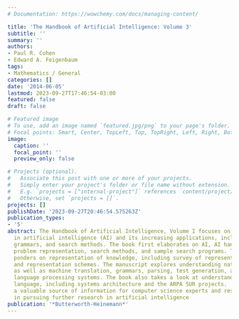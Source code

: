 ```yaml
---
# Documentation: https://wowchemy.com/docs/managing-content/

title: 'The Handbook of Artificial Intelligence: Volume 3'
subtitle: ''
summary: ''
authors:
- Paul R. Cohen
- Edward A. Feigenbaum
tags:
- Mathematics / General
categories: []
date: '2014-06-05'
lastmod: 2023-09-27T17:46:54-03:00
featured: false
draft: false

# Featured image
# To use, add an image named `featured.jpg/png` to your page's folder.
# Focal points: Smart, Center, TopLeft, Top, TopRight, Left, Right, BottomLeft, Bottom, BottomRight.
image:
  caption: ''
  focal_point: ''
  preview_only: false

# Projects (optional).
#   Associate this post with one or more of your projects.
#   Simply enter your project's folder or file name without extension.
#   E.g. `projects = ["internal-project"]` references `content/project/deep-learning/index.md`.
#   Otherwise, set `projects = []`.
projects: []
publishDate: '2023-09-27T20:46:54.575263Z'
publication_types:
- '5'
abstract: The Handbook of Artificial Intelligence, Volume I focuses on the progress
  in artificial intelligence (AI) and its increasing applications, including parsing,
  grammars, and search methods. The book first elaborates on AI, AI handbook and literature,
  problem representation, search methods, and sample search programs. The text then
  ponders on representation of knowledge, including survey of representation techniques
  and representation schemes. The manuscript explores understanding natural languages,
  as well as machine translation, grammars, parsing, test generation, and natural
  language processing systems. The book also takes a look at understanding spoken
  language, including systems architecture and the ARPA SUR projects.  The text is
  a valuable source of information for computer science experts and researchers interested
  in pursuing further research in artificial intelligence
publication: '*Butterworth-Heinemann*'
---
```

